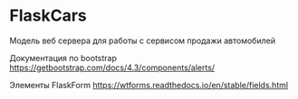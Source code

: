 # FlaskCars
Модель веб сервера для работы с сервисом продажи автомобилей


Документация по bootstrap
https://getbootstrap.com/docs/4.3/components/alerts/

Элементы FlaskForm
https://wtforms.readthedocs.io/en/stable/fields.html
